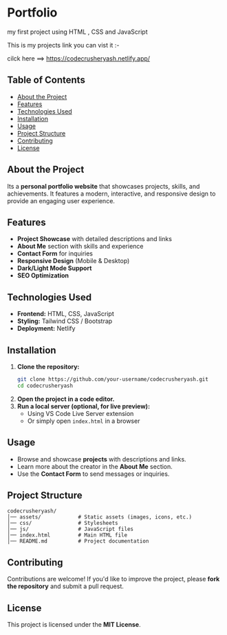 # Portfolio
my first project using HTML , CSS and JavaScript

This is my projects link you can vist it :-

cilck here ==> https://codecrusheryash.netlify.app/



## Table of Contents

- [About the Project](#about-the-project)
- [Features](#features)
- [Technologies Used](#technologies-used)
- [Installation](#installation)
- [Usage](#usage)
- [Project Structure](#project-structure)
- [Contributing](#contributing)
- [License](#license)

## About the Project

Its a **personal portfolio website** that showcases projects, skills, and achievements. It features a modern, interactive, and responsive design to provide an engaging user experience. 

## Features

- **Project Showcase** with detailed descriptions and links
- **About Me** section with skills and experience
- **Contact Form** for inquiries
- **Responsive Design** (Mobile & Desktop)
- **Dark/Light Mode Support**
- **SEO Optimization**

## Technologies Used

- **Frontend:** HTML, CSS, JavaScript
- **Styling:** Tailwind CSS / Bootstrap
- **Deployment:** Netlify

## Installation

1. **Clone the repository:**
   ```bash
   git clone https://github.com/your-username/codecrusheryash.git
   cd codecrusheryash
   ```
2. **Open the project in a code editor.**
3. **Run a local server (optional, for live preview):**
   - Using VS Code Live Server extension
   - Or simply open `index.html` in a browser

## Usage

- Browse and showcase **projects** with descriptions and links.
- Learn more about the creator in the **About Me** section.
- Use the **Contact Form** to send messages or inquiries.

## Project Structure

```
codecrusheryash/
│── assets/            # Static assets (images, icons, etc.)
│── css/               # Stylesheets
│── js/                # JavaScript files
│── index.html         # Main HTML file
│── README.md          # Project documentation
```

## Contributing

Contributions are welcome! If you'd like to improve the project, please **fork the repository** and submit a pull request.

## License

This project is licensed under the **MIT License**.


